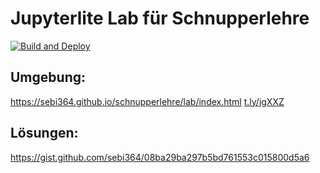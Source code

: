 # Jupyterlite Lab für Schnupperlehre
[![Build and Deploy](https://github.com/sebi364/schnupperlehre/actions/workflows/deploy.yml/badge.svg?branch=main)](https://github.com/sebi364/schnupperlehre/actions/workflows/deploy.yml)
## Umgebung:
https://sebi364.github.io/schnupperlehre/lab/index.html
[t.ly/jgXXZ](https://t.ly/jgXXZ)

## Lösungen:
https://gist.github.com/sebi364/08ba29ba297b5bd761553c015800d5a6